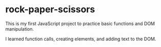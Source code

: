 # rock-paper-scissors

This is my first JavaScript project to practice basic functions and DOM manipulation.

I learned function calls, creating elements, and adding text to the DOM.